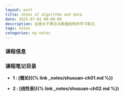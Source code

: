 ```yaml
---
layout: post
title: notes of algorithm and data
date: 2025-07-01 00:00:00
description: 这是关于算法与数据结构的学习笔记.
tags: notes
categories: my-notes
---
```


### 课程信息

### 课程笔记目录

- **1 : [概论]({% link _notes/shusuan-ch01.md %})**

- **2 : [线性表]({% link _notes/shusuan-ch02.md %})**
